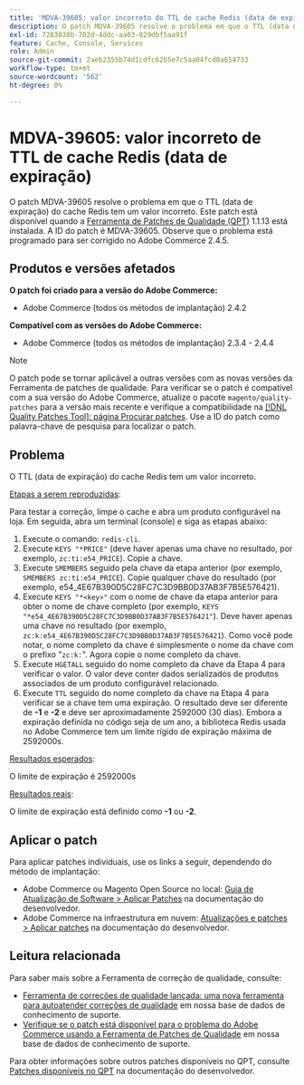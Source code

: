 ```yaml
---
title: 'MDVA-39605: valor incorreto do TTL de cache Redis (data de expiração)'
description: O patch MDVA-39605 resolve o problema em que o TTL (data de expiração) do cache Redis tem um valor incorreto. Este patch está disponível quando a [Ferramenta de correções de qualidade (QPT)](/help/announcements/adobe-commerce-announcements/magento-quality-patches-released-new-tool-to-self-serve-quality-patches.md) 1.1.13 está instalada. A ID do patch é MDVA-39605. Observe que o problema está programado para ser corrigido no Adobe Commerce 2.4.5.
exl-id: 7283838b-702d-4ddc-aa03-829dbf5aa91f
feature: Cache, Console, Services
role: Admin
source-git-commit: 2aeb2355b74d1cdfc62b5e7c5aa04fcd0a654733
workflow-type: tm+mt
source-wordcount: '562'
ht-degree: 0%

---
```


# MDVA-39605: valor incorreto de TTL de cache Redis (data de expiração)

O patch MDVA-39605 resolve o problema em que o TTL (data de expiração) do cache Redis tem um valor incorreto. Este patch está disponível quando a [Ferramenta de Patches de Qualidade (QPT)](/help/announcements/adobe-commerce-announcements/magento-quality-patches-released-new-tool-to-self-serve-quality-patches.md) 1.1.13 está instalada. A ID do patch é MDVA-39605. Observe que o problema está programado para ser corrigido no Adobe Commerce 2.4.5.

## Produtos e versões afetados

**O patch foi criado para a versão do Adobe Commerce:**

* Adobe Commerce (todos os métodos de implantação) 2.4.2

**Compatível com as versões do Adobe Commerce:**

* Adobe Commerce (todos os métodos de implantação) 2.3.4 - 2.4.4

>[!NOTE]
>
>O patch pode se tornar aplicável a outras versões com as novas versões da Ferramenta de patches de qualidade. Para verificar se o patch é compatível com a sua versão do Adobe Commerce, atualize o pacote `magento/quality-patches` para a versão mais recente e verifique a compatibilidade na [[!DNL Quality Patches Tool]: página Procurar patches](https://experienceleague.adobe.com/tools/commerce-quality-patches/index.html). Use a ID do patch como palavra-chave de pesquisa para localizar o patch.

## Problema

O TTL (data de expiração) do cache Redis tem um valor incorreto.

<u>Etapas a serem reproduzidas</u>:

Para testar a correção, limpe o cache e abra um produto configurável na loja. Em seguida, abra um terminal (console) e siga as etapas abaixo:

1. Execute o comando: `redis-cli`.
1. Execute `KEYS "*PRICE"` (deve haver apenas uma chave no resultado, por exemplo, `zc:ti:e54_PRICE`). Copie a chave.
1. Execute `SMEMBERS` seguido pela chave da etapa anterior (por exemplo, `SMEMBERS zc:ti:e54_PRICE`). Copie qualquer chave do resultado (por exemplo, e54_4E67B390D5C28FC7C3D9BB0D37AB3F7B5E576421).
1. Execute `KEYS "*<key>"` com o nome de chave da etapa anterior para obter o nome de chave completo (por exemplo, `KEYS "*e54_4E67B390D5C28FC7C3D9BB0D37AB3F7B5E576421"`). Deve haver apenas uma chave no resultado (por exemplo, `zc:k:e54_4E67B390D5C28FC7C3D9BB0D37AB3F7B5E576421`). Como você pode notar, o nome completo da chave é simplesmente o nome da chave com o prefixo &quot;`zc:k:`&quot;. Agora copie o nome completo da chave.
1. Execute `HGETALL` seguido do nome completo da chave da Etapa 4 para verificar o valor. O valor deve conter dados serializados de produtos associados de um produto configurável relacionado.
1. Execute `TTL` seguido do nome completo da chave na Etapa 4 para verificar se a chave tem uma expiração. O resultado deve ser diferente de **-1** e **-2** e deve ser aproximadamente 2592000 (30 dias). Embora a expiração definida no código seja de um ano, a biblioteca Redis usada no Adobe Commerce tem um limite rígido de expiração máxima de 2592000s.

<u>Resultados esperados</u>:

O limite de expiração é 2592000s

<u>Resultados reais</u>:

O limite de expiração está definido como **-1** ou **-2**.

## Aplicar o patch

Para aplicar patches individuais, use os links a seguir, dependendo do método de implantação:

* Adobe Commerce ou Magento Open Source no local: [Guia de Atualização de Software > Aplicar Patches](https://experienceleague.adobe.com/en/docs/commerce-operations/tools/quality-patches-tool/usage) na documentação do desenvolvedor.
* Adobe Commerce na infraestrutura em nuvem: [Atualizações e patches > Aplicar patches](https://experienceleague.adobe.com/en/docs/commerce-cloud-service/user-guide/develop/upgrade/apply-patches) na documentação do desenvolvedor.

## Leitura relacionada

Para saber mais sobre a Ferramenta de correção de qualidade, consulte:

* [Ferramenta de correções de qualidade lançada: uma nova ferramenta para autoatender correções de qualidade](/help/announcements/adobe-commerce-announcements/magento-quality-patches-released-new-tool-to-self-serve-quality-patches.md) em nossa base de dados de conhecimento de suporte.
* [Verifique se o patch está disponível para o problema do Adobe Commerce usando a Ferramenta de Patches de Qualidade](/help/support-tools/patches-available-in-qpt-tool/check-patch-for-magento-issue-with-magento-quality-patches.md) em nossa base de dados de conhecimento de suporte.

Para obter informações sobre outros patches disponíveis no QPT, consulte [Patches disponíveis no QPT](https://experienceleague.adobe.com/tools/commerce-quality-patches/index.html) na documentação do desenvolvedor.
